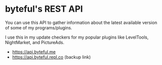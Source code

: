 # byteful's REST API
You can use this API to gather information about the latest available version of some of my programs/plugins.

I use this in my update checkers for my popular plugins like LevelTools, NightMarket, and PictureAds.

- https://api.byteful.me
- https://api.byteful.repl.co (backup link)
